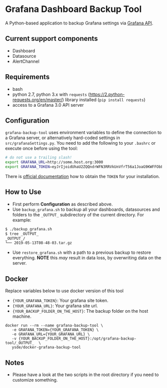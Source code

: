 # Grafana Dashboard Backup Tool

A Python-based application to backup Grafana settings via [Grafana API](http://docs.grafana.org/http_api/overview/).

## Current support components
* Dashboard
* Datasource
* AlertChannel

## Requirements
* bash
* python 2.7, python 3.x with `requests` (https://2.python-requests.org/en/master/) library installed (`pip install requests`)
* access to a Grafana 3.0 API server

## Configuration

`grafana-backup-tool` uses environment variables to define the connection to a Grafana server, or alternatively hard-coded settings in `src/grafanaSettings.py`.
You need to add the following to your `.bashrc` or execute once before using the tool:
```bash
# do not use a trailing slash!
export GRAFANA_URL=http://some.host.org:3000
export GRAFANA_TOKEN=eyJrIjoidUhaU2ZQQndrWFN3RRVkUnVfrT56a1JoaG9KWFFObEgiLCJuIjoiYWRtaW4iLCJpZCI6MX0=
```

There is [official documentation](http://docs.grafana.org/http_api/auth/) how to obtain the `TOKEN` for your installation.

## How to Use
* First perform **Configuration** as described above.
* Use `backup_grafana.sh` to backup all your dashboards, datasources and folders to the `_OUTPUT_` subdirectory of the current directory.
 For example:
```bash
$ ./backup_grafana.sh
$ tree _OUTPUT_
_OUTPUT_/
└── 2019-05-13T08-48-03.tar.gz
```
* Use `restore_grafana.sh` with a path to a previous backup to restore everything. **NOTE** this *may* result in data loss, by overwriting data on the server.

## Docker
Replace variables below to use docker version of this tool
* `{YOUR_GRAFANA_TOKEN}`: Your grafana site token. 
* `{YOUR_GRAFANA_URL}`: Your grafana site url.
* `{YOUR_BACKUP_FOLDER_ON_THE_HOST}`: The backup folder on the host machine.

```
docker run --rm --name grafana-backup-tool \
   -e GRAFANA_TOKEN={YOUR_GRAFANA_TOKEN} \
   -e GRAFANA_URL={YOUR_GRAFANA_URL} \
   -v {YOUR_BACKUP_FOLDER_ON_THE_HOST}:/opt/grafana-backup-tool/_OUTPUT_  \
   ysde/docker-grafana-backup-tool
```

## Notes
* Please have a look at the two scripts in the root directory if you need to customize something.
